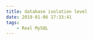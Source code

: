 ```yaml
---
title: database isolation level
date: 2019-01-06 17:33:41
tags:
    - Real MySQL
---
```


<!-- more -->